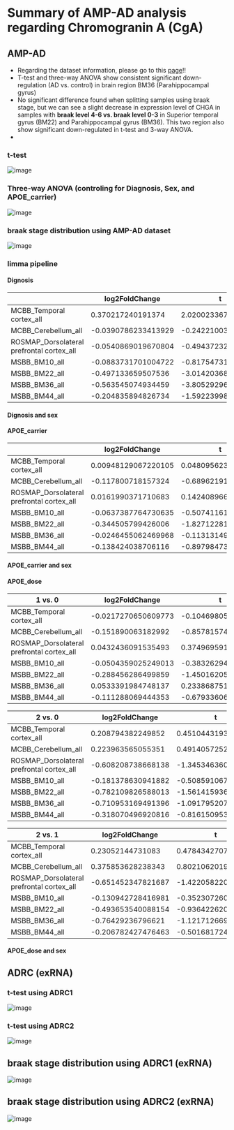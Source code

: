 # Summary of AMP-AD analysis regarding Chromogranin A (CgA)

## AMP-AD
+ Regarding the dataset information, please go to this [page](https://github.com/ningxinkang/Chen_lab_analysis/blob/main/AMP-AD/AMP-AD_limma_diagnosis.md#1-dataset-info)!!
+ T-test and three-way ANOVA show consistent significant down-regulation (AD vs. control) in brain region BM36 (Parahippocampal gyrus)
+ No significant difference found when splitting samples using braak stage, but we can see a slight decrease in expression level of CHGA in samples with **braak level 4-6 vs. braak level 0-3** in Superior temporal gyrus (BM22) and Parahippocampal gyrus (BM36). This two region also show significant down-regulated in t-test and 3-way ANOVA.
+ 
### t-test
![image](https://user-images.githubusercontent.com/46388325/204685552-821eb906-5318-47df-9abd-59e560bceac5.png)

### Three-way ANOVA (controling for Diagnosis, Sex, and APOE_carrier)
![image](https://user-images.githubusercontent.com/46388325/204685606-42505fa4-8d35-476d-8ac0-3bdc34dd4326.png)

### braak stage distribution using AMP-AD dataset
![image](https://user-images.githubusercontent.com/46388325/204686454-83006f55-d76d-49f3-b497-e9acb8a3ad9b.png)

### limma pipeline
#### Dignosis
|                                  |log2FoldChange     |t                 |pvalue              |padj               |
|-----------------------------------------|-------------------|------------------|--------------------|-------------------|
|MCBB_Temporal cortex_all                 |0.370217240191374  |2.02002336775363  |0.045033128336061   |0.0983900569389587 |
|MCBB_Cerebellum_all                      |-0.0390786233413929|-0.242210030742076|0.808924039892734   |0.856510788010718  |
|ROSMAP_Dorsolateral prefrontal cortex_all|-0.0540869019670804|-0.4943723233679  |0.621488819890523   |0.73973900617648   |
|MSBB_BM10_all                            |-0.0883731701004722|-0.817547312240207|0.414922340534079   |0.615548191745125  |
|MSBB_BM22_all                            |-0.497133659507536 |-3.01420368093395 |0.00301489910194642 |0.0198831329009038 |
|MSBB_BM36_all                            |-0.563545074934459 |-3.80529296504272 |0.000199397807370249|0.00129894916289496|
|MSBB_BM44_all                            |-0.204835894826734 |-1.59223998658778 |0.113783176662846   |0.180468014567906  |

#### Dignosis and sex

#### APOE_carrier 
|                                   |log2FoldChange     |t                 |pvalue            |padj             |
|-----------------------------------------|-------------------|------------------|------------------|-----------------|
|MCBB_Temporal cortex_all                 |0.00948129067220105|0.0480956238232277|0.96169942887633  |0.984320857692357|
|MCBB_Cerebellum_all                      |-0.117800718157324 |-0.689621910486372|0.491419736924684 |0.678885480935432|
|ROSMAP_Dorsolateral prefrontal cortex_all|0.0161990371710683 |0.142408966139975 |0.886874716633796 |0.953524764077289|
|MSBB_BM10_all                            |-0.0637387764730635|-0.507411614910524|0.612617252736581 |0.978063705508904|
|MSBB_BM22_all                            |-0.344505799426006 |-1.82712281125092 |0.0696227055583374|0.139515624865139|
|MSBB_BM36_all                            |-0.0246455062469968|-0.113131491380037|0.910064268924296 |0.965000184434014|
|MSBB_BM44_all                            |-0.138424038706116 |-0.897984738727014|0.370871151339171 |0.642865199689387|

#### APOE_carrier and sex
#### APOE_dose 
|1 vs. 0                                  |log2FoldChange     |t                 |pvalue           |padj             |
|-----------------------------------------|-------------------|------------------|-----------------|-----------------|
|MCBB_Temporal cortex_all                 |-0.0217270650609773|-0.104698056923361|0.916746064111626|0.97265300345106 |
|MCBB_Cerebellum_all                      |-0.151890063182992 |-0.857815744613172|0.392270815556731|0.622905807706991|
|ROSMAP_Dorsolateral prefrontal cortex_all|0.0432436091535493 |0.374969591932053 |0.708010731486565|0.885305682554533|
|MSBB_BM10_all                            |-0.0504359025249013|-0.383262949197324|0.702075518879514|0.971967868495234|
|MSBB_BM22_all                            |-0.288456286499859 |-1.45016205376126 |0.149065857891014|0.253284154483563|
|MSBB_BM36_all                            |0.0533391984748137 |0.233868751013314 |0.815379468374326|0.917054949498594|
|MSBB_BM44_all                            |-0.111288069444353 |-0.679336064357109|0.498154975573142|0.757937427097235|

|2 vs. 0                                  |log2FoldChange    |t                 |pvalue           |padj             |
|-----------------------------------------|------------------|------------------|-----------------|-----------------|
|MCBB_Temporal cortex_all                 |0.208794382249852 |0.451044319324194 |0.65256610332848 |0.86021544635371 |
|MCBB_Cerebellum_all                      |0.223963565055351 |0.491405725270289 |0.623809502040302|0.844685639958584|
|ROSMAP_Dorsolateral prefrontal cortex_all|-0.608208738668138|-1.34534636053891 |0.179769763866127|0.719751140018577|
|MSBB_BM10_all                            |-0.181378630941882|-0.508591067351619|0.611797238766974|0.999984905077319|
|MSBB_BM22_all                            |-0.782109826588013|-1.56141593631787 |0.120497394869038|0.83478146724652 |
|MSBB_BM36_all                            |-0.710953169491396|-1.09179520769847 |0.276529458488597|0.809185217471487|
|MSBB_BM44_all                            |-0.318070496920816|-0.81615095324787 |0.415934274839603|0.943986326947691|

|2 vs. 1                                  |log2FoldChange    |t                 |pvalue           |padj             |
|-----------------------------------------|------------------|------------------|-----------------|-----------------|
|MCBB_Temporal cortex_all                 |0.23052144731083  |0.478434270771407 |0.63299189742697 |0.999318385421324|
|MCBB_Cerebellum_all                      |0.375853628238343 |0.802106201929739 |0.423675195969328|0.897196558851955|
|ROSMAP_Dorsolateral prefrontal cortex_all|-0.651452347821687|-1.42205822079808 |0.156293944171638|0.98378542376755 |
|MSBB_BM10_all                            |-0.130942728416981|-0.352307260028422|0.725109715007222|0.999979423210154|
|MSBB_BM22_all                            |-0.493653540088154|-0.936422620135657|0.350535427266212|0.999947043095928|
|MSBB_BM36_all                            |-0.76429236796621 |-1.12171266950118 |0.263629432863894|0.820919130165935|
|MSBB_BM44_all                            |-0.206782427476463|-0.501681724047039|0.616755629542619|0.999779265649454|

#### APOE_dose and sex
## ADRC (exRNA)

### t-test using ADRC1
![image](https://user-images.githubusercontent.com/46388325/204685941-6c3a7ef4-45ea-40c4-b2c9-156ae3dc6bd6.png)

### t-test using ADRC2
![image](https://user-images.githubusercontent.com/46388325/204685973-d269e79f-1c94-45c5-8a47-b30cd6a37830.png)


## braak stage distribution using ADRC1 (exRNA)
![image](https://user-images.githubusercontent.com/46388325/204685713-8a32c1fe-807e-4c3d-b320-46301d047589.png)

## braak stage distribution using ADRC2 (exRNA)
![image](https://user-images.githubusercontent.com/46388325/204685778-dbd91c68-ddaf-49f5-b100-ba5547f825a7.png)
